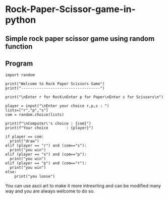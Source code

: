 # Rock-Paper-Scissor-game-in-python

## Simple rock paper scissor game using random function

## Program

    import random
    
    print("Welcome to Rock Paper Scissors Game")
    print("-----------------------------------")
    
    print("\nEnter r for Rock\nEnter p for Paper\nEnter s for Scissors\n")
    
    player = input("\nEnter your choice r,p,s : ")
    lists=["r","p","s"]
    com = random.choice(lists) 
    
    print(f"\nComputer\'s choice : {com}") 
    print(f"Your choice        : {player}")
    
    if player == com:
      print("draw")
    elif (player == "r") and (com=="s"):
      print("you win")
    elif (player == "s") and (com=="p"):
      print("you win")
    elif (player == "p") and (com=="r"):
      print("you win")
    else:
        print("you loose")

You can use ascii art to make it more intresrting and can be modified many way and you are always welcome to do so.
